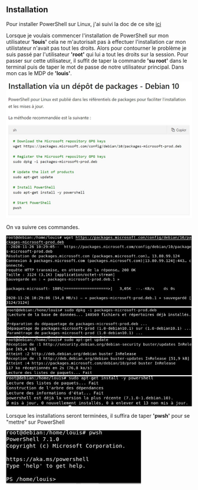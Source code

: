 ## Installation

Pour installer PowerShell sur Linux, j'ai suivi la doc de ce site [ici](https://docs.microsoft.com/fr-fr/powershell/scripting/install/installing-powershell-core-on-linux?view=powershell-7.1) 

Lorsque je voulais commencer l'installation de PowerShell sur mon utilisateur **'louis'** cela ne m'autorisait pas à effectuer l'installation car mon utilistateur n'avait pas tout les droits. Alors pour contourner le problème je suis passé par l'utilisateur **'root'** qui lui a tout les droits sur la session. 
Pour passer sur cette utilisateur, il suffit de taper la commande **'su root'** dans le terminal puis de taper le mot de passe de notre utilisateur principal. Dans mon cas le MDP de **'louis'**. 

![](ressources/install.jpg)

On va suivre ces commandes. 

![](ressources/P.jpg)
![](ressources/P2.jpg)
![](ressources/P3.jpg)
![](ressources/P4.jpg)


Lorsque les installations seront terminées, il suffira de taper **'pwsh'** pour se "mettre" sur PowerShell

![](ressources/P5.jpg)
